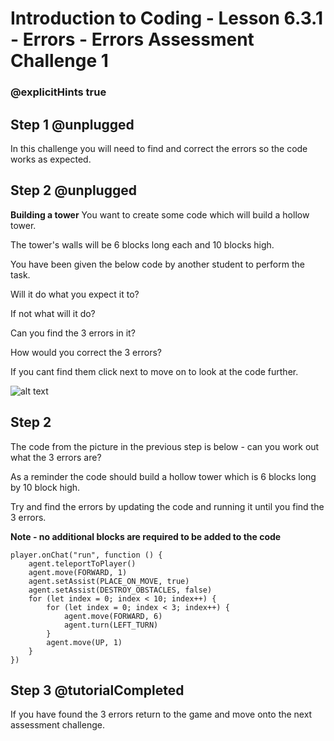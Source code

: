 # Introduction to Coding - Lesson 6.3.1 - Errors - Errors Assessment Challenge 1
### @explicitHints true

## Step 1 @unplugged
In this challenge you will need to find and correct the errors so the code works as expected.

## Step 2 @unplugged
**Building a tower**
You want to create some code which will build a hollow tower.

The tower's walls will be 6 blocks long each and 10 blocks high.

You have been given the below code by another student to perform the task.

Will it do what you expect it to?

If not what will it do?

Can you find the 3 errors in it?

How would you correct the 3 errors?

If you cant find them click next to move on to look at the code further.

![alt text](https://introductionv3.codingcredentials.com/Lesson6/6.3.1/images/1.jpg?raw=true "Errors")

## Step 2 
The code from the picture in the previous step is below - can you work out what the 3 errors are?

As a reminder the code should build a hollow tower which is 6 blocks long by 10 block high.

Try and find the errors by updating the code and running it until you find the 3 errors. 

**Note - no additional blocks are required to be added to the code**
```template
player.onChat("run", function () {
    agent.teleportToPlayer()
    agent.move(FORWARD, 1)
    agent.setAssist(PLACE_ON_MOVE, true)
    agent.setAssist(DESTROY_OBSTACLES, false)
    for (let index = 0; index < 10; index++) {
        for (let index = 0; index < 3; index++) {
            agent.move(FORWARD, 6)
            agent.turn(LEFT_TURN)
        }
        agent.move(UP, 1)
    }
})
```

## Step 3 @tutorialCompleted
If you have found the 3 errors return to the game and move onto the next assessment challenge.
